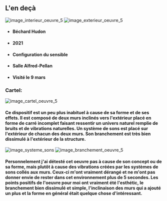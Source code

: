 ## L'en deçà

![image_interieur_oeuvre_5](Medias/image_interieur_oeuvre_5.jpg)
![image_exterieur_oeuvre_5](Medias/image_exterieur_oeuvre_5.jpg)

* #### Béchard Hudon
* #### 2021
* #### Configuration du sensible
* #### Salle Alfred-Pellan
* #### Visité le 9 mars

### Cartel:
![image_cartel_oeuvre_5](Medias/image_cartel_oeuvre_5.jpg)

#### Ce dispositif est un peu plus inabituel à cause de sa forme et de ses effets. Il est composé de deux murs inclinés vers l'extérieur placé en forme de carré incomplet faisant ressentir un univers naturel remplie de bruits et de vibrations naturelles. Un système de sons est placé sur l'extérieur de chacun des deux murs. Son branchement est très bien dissimulé à l'extérieur de la structure.

![image_systeme_sons](Medias/image_systeme_sons_oeuvre_5.jpg)
![image_branchement_oeuvre_5](Medias/image_branchement_oeuvre_5.jpg)

#### Personnelement j'ai détesté cet oeuvre pas à cause de son concept ou de sa forme, mais plutôt à cause des vibrations créées par les systèmes de sons collés aux murs. Ceux-ci m'ont vraiment dérangé et ne m'ont pas donner envie de rester dans cet environnement plus de 5 secondes. Les points positifs de l'oeuvre pour moi ont vraiment été l'esthétic, le branchement bien dissimulé et simple, l'inclinaison des murs qui a ajouté un plus et la forme en général était quelque chose d'intéressant. 
